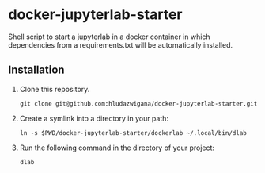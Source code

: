 # docker-jupyterlab-starter

Shell script to start a jupyterlab in a docker container in which dependencies from a requirements.txt will be automatically installed.

## Installation

1. Clone this repository.
    ```
    git clone git@github.com:hludazwigana/docker-jupyterlab-starter.git
    ```
2. Create a symlink into a directory in your path:
    ```
    ln -s $PWD/docker-jupyterlab-starter/dockerlab ~/.local/bin/dlab
    ```
3. Run the following command in the directory of your project:
    ```
    dlab
    ```
